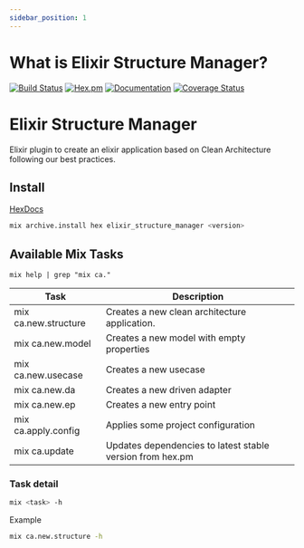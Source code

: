 ```yaml
---
sidebar_position: 1
---
```


# What is Elixir Structure Manager?

[![Build Status](https://github.com/bancolombia/scaffold-clean-architecture-ex/actions/workflows/main.yml/badge.svg)](https://github.com/bancolombia/scaffold-clean-architecture-ex/actions/workflows/main.yml) [![Hex.pm](https://img.shields.io/hexpm/v/elixir_structure_manager.svg)](https://hex.pm/packages/elixir_structure_manager) [![Documentation](https://img.shields.io/badge/documentation-gray)](https://hexdocs.pm/elixir_structure_manager/)
[![Coverage Status](https://coveralls.io/repos/github/bancolombia/scaffold-clean-architecture-ex/badge.svg?branch=main)](https://coveralls.io/bancolombia/scaffold-clean-architecture-ex?branch=main)

# Elixir Structure Manager

Elixir plugin to create an elixir application based on Clean Architecture following our best practices.

## Install

[HexDocs](https://hex.pm/packages/elixir_structure_manager)

```bash
mix archive.install hex elixir_structure_manager <version>
```

## Available Mix Tasks

```shell
mix help | grep "mix ca."
```

| Task                  | Description                                               |
|-----------------------|-----------------------------------------------------------|
| mix ca.new.structure  | Creates a new clean architecture application.             |
| mix ca.new.model      | Creates a new model with empty properties                 |
| mix ca.new.usecase    | Creates a new usecase                                     |
| mix ca.new.da         | Creates a new driven adapter                              |
| mix ca.new.ep         | Creates a new entry point                                 |
| mix ca.apply.config   | Applies some project configuration                        |
| mix ca.update         | Updates dependencies to latest stable version from hex.pm |

### Task detail

```bash
mix <task> -h
```

Example

```bash
mix ca.new.structure -h
```
